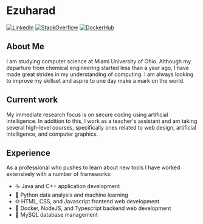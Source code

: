 # Ezuharad
<!-- Shields -->
<a href="https://www.linkedin.com/in/steven-chiacchira">![LinkedIn](https://img.shields.io/badge/Steven_Chiacchira-477eae?style=flat&logo=LinkedIn&logoColor=white)</a>
<a href="https://stackoverflow.com/users/21385439/ezuharad">![StackOverflow](https://img.shields.io/badge/Ezuharad-e27e21?style=flat&logo=StackOverflow&logoColor=white)</a>
<a href="https://hub.docker.com/u/ezuharad">![DockerHub](https://img.shields.io/badge/Ezuharad-366fd5?style=flat&logo=Docker&logoColor=white)</a>

## About Me
I am studying computer science at Miami University of Ohio. Although my departure from chemical engineering started less than a year ago, I have made great strides in my understanding of computing. I am always looking to improve my skillset and aspire to one day make a mark on the world.

## Current work
My immediate research focus is on secure coding using artificial intelligence. In addition to this, I work as a teacher's assistant and am taking several high-level courses, specifically ones related to web design, artificial intelligence, and computer graphics.

## Experience
As a professional who pushes to learn about new tools I have worked extensively with a number of frameworks:
- ☕ Java and C++ application development
- 🐍 Python data analysis and machine learning
- 🌐 HTML, CSS, and Javascript frontend web development
- 🐳 Docker, NodeJS, and Typescript backend web development
- 📁 MySQL database management
